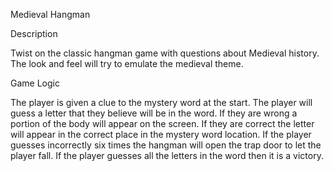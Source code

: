 Medieval Hangman 


Description

Twist on the classic hangman game with questions about Medieval history.  The look and feel will try to emulate the medieval theme.



Game Logic

The player is given a clue to the mystery word at the start.  The player will guess a letter that they believe will be in the word.  If they are wrong a portion of the body will appear on the screen.  If they are correct the letter will appear in the correct place in the mystery word location.  If the player guesses incorrectly six times the hangman will open the trap door to let the player fall.  If the player guesses all the letters in the word then it is a victory.


